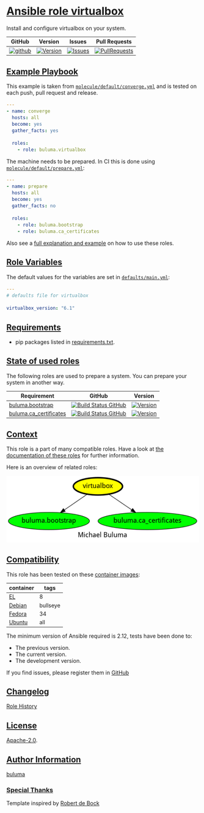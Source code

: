 # [Ansible role virtualbox](#virtualbox)

Install and configure virtualbox on your system.

|GitHub|Version|Issues|Pull Requests|
|------|-------|------|-------------|
|[![github](https://github.com/buluma/ansible-role-virtualbox/actions/workflows/molecule.yml/badge.svg)](https://github.com/buluma/ansible-role-virtualbox/actions/workflows/molecule.yml)|[![Version](https://img.shields.io/github/release/buluma/ansible-role-virtualbox.svg)](https://github.com/buluma/ansible-role-virtualbox/releases/)|[![Issues](https://img.shields.io/github/issues/buluma/ansible-role-virtualbox.svg)](https://github.com/buluma/ansible-role-virtualbox/issues/)|[![PullRequests](https://img.shields.io/github/issues-pr-closed-raw/buluma/ansible-role-virtualbox.svg)](https://github.com/buluma/ansible-role-virtualbox/pulls/)|

## [Example Playbook](#example-playbook)

This example is taken from [`molecule/default/converge.yml`](https://github.com/buluma/ansible-role-virtualbox/blob/master/molecule/default/converge.yml) and is tested on each push, pull request and release.

```yaml
---
- name: converge
  hosts: all
  become: yes
  gather_facts: yes

  roles:
    - role: buluma.virtualbox
```

The machine needs to be prepared. In CI this is done using [`molecule/default/prepare.yml`](https://github.com/buluma/ansible-role-virtualbox/blob/master/molecule/default/prepare.yml):

```yaml
---
- name: prepare
  hosts: all
  become: yes
  gather_facts: no

  roles:
    - role: buluma.bootstrap
    - role: buluma.ca_certificates
```

Also see a [full explanation and example](https://buluma.github.io/how-to-use-these-roles.html) on how to use these roles.

## [Role Variables](#role-variables)

The default values for the variables are set in [`defaults/main.yml`](https://github.com/buluma/ansible-role-virtualbox/blob/master/defaults/main.yml):

```yaml
---
# defaults file for virtualbox

virtualbox_version: "6.1"
```

## [Requirements](#requirements)

- pip packages listed in [requirements.txt](https://github.com/buluma/ansible-role-virtualbox/blob/master/requirements.txt).

## [State of used roles](#state-of-used-roles)

The following roles are used to prepare a system. You can prepare your system in another way.

| Requirement | GitHub | Version |
|-------------|--------|--------|
|[buluma.bootstrap](https://galaxy.ansible.com/buluma/bootstrap)|[![Build Status GitHub](https://github.com/buluma/ansible-role-bootstrap/workflows/Ansible%20Molecule/badge.svg)](https://github.com/buluma/ansible-role-bootstrap/actions)|[![Version](https://img.shields.io/github/release/buluma/ansible-role-bootstrap.svg)](https://github.com/shadowwalker/ansible-role-bootstrap)|
|[buluma.ca_certificates](https://galaxy.ansible.com/buluma/ca_certificates)|[![Build Status GitHub](https://github.com/buluma/ansible-role-ca_certificates/workflows/Ansible%20Molecule/badge.svg)](https://github.com/buluma/ansible-role-ca_certificates/actions)|[![Version](https://img.shields.io/github/release/buluma/ansible-role-ca_certificates.svg)](https://github.com/shadowwalker/ansible-role-ca_certificates)|

## [Context](#context)

This role is a part of many compatible roles. Have a look at [the documentation of these roles](https://buluma.github.io/) for further information.

Here is an overview of related roles:

![dependencies](https://raw.githubusercontent.com/buluma/ansible-role-virtualbox/png/requirements.png "Dependencies")

## [Compatibility](#compatibility)

This role has been tested on these [container images](https://hub.docker.com/u/buluma):

|container|tags|
|---------|----|
|[EL](https://hub.docker.com/repository/docker/buluma/enterpriselinux/general)|8|
|[Debian](https://hub.docker.com/repository/docker/buluma/debian/general)|bullseye|
|[Fedora](https://hub.docker.com/repository/docker/buluma/fedora/general)|34|
|[Ubuntu](https://hub.docker.com/repository/docker/buluma/ubuntu/general)|all|

The minimum version of Ansible required is 2.12, tests have been done to:

- The previous version.
- The current version.
- The development version.

If you find issues, please register them in [GitHub](https://github.com/buluma/ansible-role-virtualbox/issues)

## [Changelog](#changelog)

[Role History](https://github.com/buluma/ansible-role-virtualbox/blob/master/CHANGELOG.md)

## [License](#license)

[Apache-2.0](https://github.com/buluma/ansible-role-virtualbox/blob/master/LICENSE).

## [Author Information](#author-information)

[buluma](https://buluma.github.io/)


### [Special Thanks](#special-thanks)

Template inspired by [Robert de Bock](https://github.com/robertdebock)
